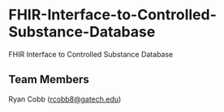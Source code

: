 # FHIR-Interface-to-Controlled-Substance-Database
FHIR Interface to Controlled Substance Database

## Team Members
Ryan Cobb (rcobb8@gatech.edu)
